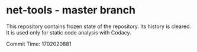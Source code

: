 # net-tools - master branch

This repository contains frozen state of the repository.
Its history is cleared. It is used only for static code
analysis with Codacy.

Commit Time: 1702020881